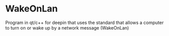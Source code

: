 # WakeOnLan
Program in qt/c++ for deepin that uses the standard that allows a computer to turn on or wake up by a network message (WakeOnLan)
